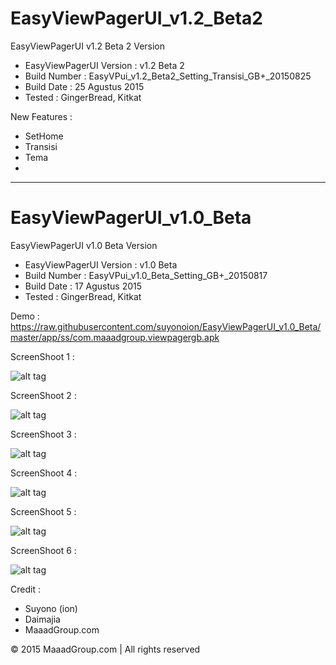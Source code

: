 # EasyViewPagerUI_v1.2_Beta2
EasyViewPagerUI v1.2 Beta 2 Version

- EasyViewPagerUI Version : v1.2 Beta 2
- Build Number            : EasyVPui_v1.2_Beta2_Setting_Transisi_GB+_20150825
- Build Date              : 25 Agustus 2015
- Tested                  : GingerBread, Kitkat

New Features :
- SetHome
- Transisi
- Tema
- 
----------------------------------------------------------------
# EasyViewPagerUI_v1.0_Beta
EasyViewPagerUI v1.0 Beta Version

- EasyViewPagerUI Version : v1.0 Beta
- Build Number            : EasyVPui_v1.0_Beta_Setting_GB+_20150817
- Build Date              : 17 Agustus 2015
- Tested                  : GingerBread, Kitkat


Demo : https://raw.githubusercontent.com/suyonoion/EasyViewPagerUI_v1.0_Beta/master/app/ss/com.maaadgroup.viewpagergb.apk

ScreenShoot 1 :

![alt tag](https://raw.githubusercontent.com/suyonoion/EasyViewPagerUI_v1.0_Beta/master/app/ss/tablet_advan_t2f_kitkat/Screenshot_2015-08-20-16-50-00.png)

ScreenShoot 2 :

![alt tag](https://raw.githubusercontent.com/suyonoion/EasyViewPagerUI_v1.0_Beta/master/app/ss/tablet_advan_t2f_kitkat/Screenshot_2015-08-20-16-50-13.png)

ScreenShoot 3 :

![alt tag](https://raw.githubusercontent.com/suyonoion/EasyViewPagerUI_v1.0_Beta/master/app/ss/tablet_advan_t2f_kitkat/Screenshot_2015-08-20-16-50-19.png)

ScreenShoot 4 :

![alt tag](https://raw.githubusercontent.com/suyonoion/EasyViewPagerUI_v1.0_Beta/master/app/ss/tablet_advan_t2f_kitkat/Screenshot_2015-08-20-16-50-26.png)

ScreenShoot 5 :

![alt tag](https://raw.githubusercontent.com/suyonoion/EasyViewPagerUI_v1.0_Beta/master/app/ss/tablet_advan_t2f_kitkat/Screenshot_2015-08-20-16-50-43.png)

ScreenShoot 6 :

![alt tag](https://raw.githubusercontent.com/suyonoion/EasyViewPagerUI_v1.0_Beta/master/app/ss/tablet_advan_t2f_kitkat/Screenshot_2015-08-20-16-51-11.png)


Credit :
- Suyono (ion)
- Daimajia
- MaaadGroup.com

© 2015 MaaadGroup.com | All rights reserved
